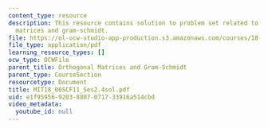 ```yaml
---
content_type: resource
description: This resource contains solution to problem set related to orthogonal
  matrices and gram-schmidt.
file: https://ol-ocw-studio-app-production.s3.amazonaws.com/courses/18-06sc-linear-algebra-fall-2011/e1f9595692038807071733916a514cbd_MIT18_06SCF11_Ses2.4sol.pdf
file_type: application/pdf
learning_resource_types: []
ocw_type: OCWFile
parent_title: Orthogonal Matrices and Gram-Schmidt
parent_type: CourseSection
resourcetype: Document
title: MIT18_06SCF11_Ses2.4sol.pdf
uid: e1f95956-9203-8807-0717-33916a514cbd
video_metadata:
  youtube_id: null
---
```

